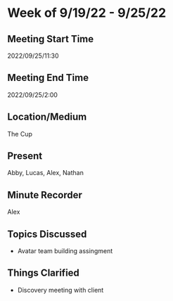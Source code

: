 # Week of 9/19/22 - 9/25/22

## Meeting Start Time
2022/09/25/11:30

## Meeting End Time
2022/09/25/2:00

## Location/Medium
The Cup

## Present
Abby, Lucas, Alex, Nathan

## Minute Recorder
Alex

## Topics Discussed
* Avatar team building assingment

## Things Clarified
* Discovery meeting with client
